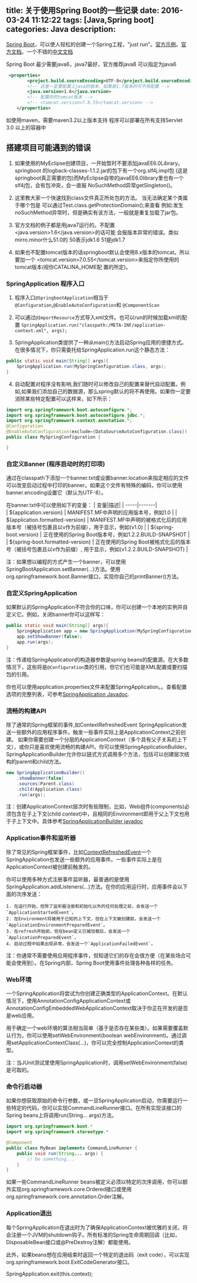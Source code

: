 title: 关于使用Spring Boot的一些记录
date: 2016-03-24 11:12:22
tags: [Java,Spring boot]
categories: Java
description: 
---

[Spring Boot](http://projects.spring.io/spring-boot/)，可以使人轻松的创建一个Spring工程，"just run"。[官方示例](http://spring.io/guides/gs/spring-boot/)。[官方文档](http://docs.spring.io/spring-boot/docs/current-SNAPSHOT/reference/htmlsingle/)。一个不错的[中文文档](https://github.com/qibaoguang/Spring-Boot-Reference-Guide/blob/master/all%20in%20one/spring_boot_features.md)

Spring Boot 最少需要java6，java7最好，官方推荐java8
可以指定为java6

<!-- more -->

```xml
 <properties>
        <project.build.sourceEncoding>UTF-8</project.build.sourceEncoding>
        <!-- 这里一定要配置上java的版本，如果是1.7版本的可不用配置 -->
        <java.version>1.6</java.version>
        <!-- 配置你的tomcat版本 -->
        <!-- <tomcat.version>7.0.55</tomcat.version> -->
    </properties>
```

如使用maven，需要maven3.2以上版本支持
程序可以部署在所有支持Servlet 3.0 以上的容器中

## 搭建项目可能遇到的错误

1. 如果使用的MyEclipse创建项目，一开始暂时不要添加javaEE6.0Library。springboot 的logback-classes-1.1.2.jar的包下有一个org.slf4j.impl包 (这是springboot真正需要的包)而MyEclipse自带的javaEE6.0library里也有一个slf4j包，会有包冲突，会一直报 NoSuchMethod异常getSingleton()。

2. 这里教大家一个快速找到class文件真正所处包的方法。
当无法确定某个类属于哪个包是   可以通过Test.class.getProtectionDomain();来查看
例如:发生noSuchMethod异常时，但是确实有该方法，一般就是重复加载了jar包。

3. 官方文档的例子都是用java7运行的。不配置<java.version>1.6</java.version>的话可能 会报版本异常的错误。类似mirro.minor什么51.0的   50表示jdk1.6   51是jdk1.7

4. 如果也不配置tomcat版本的话springboot默认会使用8.x版本的tomcat。所以要加一个
<tomcat.version>7.0.55</tomcat.version>来指定你所使用的tomcat版本(视你CATALINA_HOME配 置的所定)。



### SpringApplication  程序入口

1. 程序入口`@SpringbootApplication`相当于`@Configuration`,`@EnableAutoConfiguration`和 `@ComponentScan`

2. 可以通过`@ImportResource`方式导入xml文件。也可以run的时候加载xml的配置
`SpringApplication.run("classpath:/META-INF/application-context.xml", args);`

3. SpringApplication类提供了一种从main()方法启动Spring应用的便捷方式。在很多情况下，你只需委托给SpringApplication.run这个静态方法：
```java
public static void main(String[] args){
    SpringApplication.run(MySpringConfiguration.class, args);
}
```
4. 自动配置对程序没有影响,我们随时可以修改自己的配置来替代自动配置。例如,如果我们添加自己的数据源，那么spring默认的将不再使用。如果你一定要消除某些特定配置可以这样来，如下所示：
```java
import org.springframework.boot.autoconfigure.*;
import org.springframework.boot.autoconfigure.jdbc.*;
import org.springframework.context.annotation.*;
@Configuration
@EnableAutoConfiguration(exclude={DataSourceAutoConfiguration.class})
public class MySpringConfiguration {

}
```

### 自定义Banner (程序启动时的打印项)

通过在classpath下添加一个banner.txt或设置banner.location来指定相应的文件可以改变启动过程中打印的banner。如果这个文件有特殊的编码，你可以使用banner.encoding设置它（默认为UTF-8）。

在banner.txt中可以使用如下的变量：
| 变量|描述|
| -----|-------|  
| ${application.version} | MANIFEST.MF中声明的应用版本号，例如1.0 |
| ${application.formatted-version} | MANIFEST.MF中声明的被格式化后的应用版本号（被括号包裹且以v作为前缀），用于显示，例如(v1.0) |
| ${spring-boot.version} | 正在使用的Spring Boot版本号，例如1.2.2.BUILD-SNAPSHOT |
| ${spring-boot.formatted-version} | 正在使用的Spring Boot被格式化后的版本号（被括号包裹且以v作为前缀）, 用于显示，例如(v1.2.2.BUILD-SNAPSHOT) |

注：如果想以编程的方式产生一个banner，可以使用SpringBootApplication.setBanner(…)方法。使用org.springframework.boot.Banner接口，实现你自己的printBanner()方法。

### 自定义SpringApplication

如果默认的SpringApplication不符合你的口味，你可以创建一个本地的实例并自定义它。例如，关闭banner你可以这样写：
```java
public static void main(String[] args){
    SpringApplication app = new SpringApplication(MySpringConfiguration.class);
    app.setShowBanner(false);
    app.run(args);
}
```
注：传递给SpringApplication的构造器参数是spring beans的配置源。在大多数情况下，这些将是`@Configuration`类的引用，但它们也可能是XML配置或要扫描包的引用。

你也可以使用application.properties文件来配置SpringApplication。。查看配置选项的完整列表，可参考[SpringApplication Javadoc](http://docs.spring.io/spring-boot/docs/1.2.2.BUILD-SNAPSHOT/api/org/springframework/boot/SpringApplication.html).

### 流畅的构建API
除了通常的Spring框架的事件,如ContextRefreshedEvent SpringApplication发送一些额外的应用程序事件。触发一些事件实际上是ApplicationContext之前创建。
如果你需要创建一个分层的ApplicationContext（多个具有父子关系的上下文），或你只是喜欢使用流畅的构建API，你可以使用SpringApplicationBuilder。SpringApplicationBuilder允许你以链式方式调用多个方法，包括可以创建层次结构的parent和child方法。
```java
new SpringApplicationBuilder()
    .showBanner(false)
    .sources(Parent.class)
    .child(Application.class)
    .run(args);
```

注：创建ApplicationContext层次时有些限制，比如，Web组件(components)必须包含在子上下文(child context)中，且相同的Environment即用于父上下文也用于子上下文中。具体参考[SpringApplicationBuilder javadoc](http://docs.spring.io/spring-boot/docs/1.2.2.BUILD-SNAPSHOT/api/org/springframework/boot/builder/SpringApplicationBuilder.html)


### Application事件和监听器

除了常见的Spring框架事件，比如[ContextRefreshedEvent](http://docs.spring.io/spring/docs/4.1.4.RELEASE/javadoc-api/org/springframework/context/event/ContextRefreshedEvent.html)一个SpringApplication也发送一些额外的应用事件。一些事件实际上是在ApplicationContext被创建前触发的。

你可以使用多种方式注册事件监听器，最普通的是使用SpringApplication.addListeners(…)方法。在你的应用运行时，应用事件会以下面的次序发送：

    1. 在运行开始，但除了监听器注册和初始化以外的任何处理之前，会发送一个`ApplicationStartedEvent`。
    2. 在Environment将被用于已知的上下文，但在上下文被创建前，会发送一个`ApplicationEnvironmentPreparedEvent`。
    3. 在refresh开始前，但在bean定义已被加载后，会发送一个`ApplicationPreparedEvent`。
    4. 启动过程中如果出现异常，会发送一个`ApplicationFailedEvent`。

注：你通常不需要使用应用程序事件，但知道它们的存在会很方便（在某些场合可能会使用到）。在Spring内部，Spring Boot使用事件处理各种各样的任务。

### Web环境

一个SpringApplication将尝试为你创建正确类型的ApplicationContext。在默认情况下，使用AnnotationConfigApplicationContext或AnnotationConfigEmbeddedWebApplicationContext取决于你正在开发的是否是web应用。

用于确定一个web环境的算法相当简单（基于是否存在某些类）。如果需要覆盖默认行为，你可以使用setWebEnvironment(boolean webEnvironment)。通过调用setApplicationContextClass(…)，你可以完全控制ApplicationContext的类型。

注：当JUnit测试里使用SpringApplication时，调用setWebEnvironment(false)是可取的。

### 命令行启动器

如果你想获取原始的命令行参数，或一旦SpringApplication启动，你需要运行一些特定的代码，你可以实现CommandLineRunner接口。在所有实现该接口的Spring beans上将调用run(String… args)方法。
```java
import org.springframework.boot.*
import org.springframework.stereotype.*

@Component
public class MyBean implements CommandLineRunner {
    public void run(String... args) {
        // Do something...
    }
}
```
如果一些CommandLineRunner beans被定义必须以特定的次序调用，你可以额外实现org.springframework.core.Ordered接口或使用org.springframework.core.annotation.Order注解。

### Application退出

每个SpringApplication在退出时为了确保ApplicationContext被优雅的关闭，将会注册一个JVM的shutdown钩子。所有标准的Spring生命周期回调（比如，DisposableBean接口或@PreDestroy注解）都能使用。

此外，如果beans想在应用结束时返回一个特定的退出码（exit code），可以实现org.springframework.boot.ExitCodeGenerator接口。

SpringApplication.exit(this.context);
